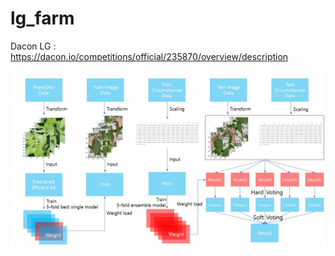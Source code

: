 # lg_farm
Dacon LG : https://dacon.io/competitions/official/235870/overview/description

![image](https://github.com/teamgaon/lg_farm/blob/main/pic/LG%20Process.JPG)
